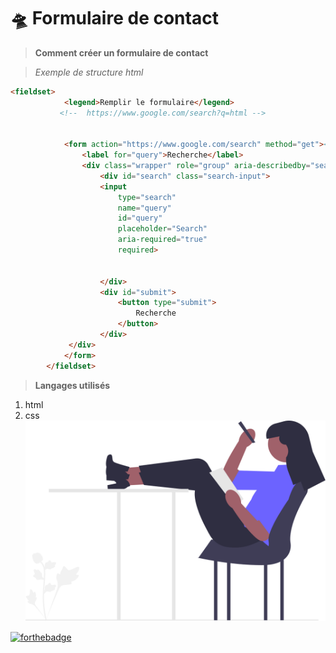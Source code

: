 # 🛸 Formulaire de contact
> **Comment créer un formulaire de contact**

>*Exemple de structure html*
```html
<fieldset>
            <legend>Remplir le formulaire</legend>
           <!--  https://www.google.com/search?q=html -->


            <form action="https://www.google.com/search" method="get"><!--get and post-->
                <label for="query">Recherche</label>
                <div class="wrapper" role="group" aria-describedby="search submit">
                    <div id="search" class="search-input">
                    <input 
                        type="search" 
                        name="query" 
                        id="query" 
                        placeholder="Search" 
                        aria-required="true" 
                        required>
                    
                        
                    </div>  
                    <div id="submit">
                        <button type="submit">
                            Recherche
                        </button>
                    </div>
             </div>
            </form>
        </fieldset>


```
>**Langages utilisés**
1. html
2. css
 ![cover](./asset/undraw_exams_re_4ios.svg)

[![forthebadge](https://forthebadge.com/images/featured/featured-uses-html.svg)](https://forthebadge.com)